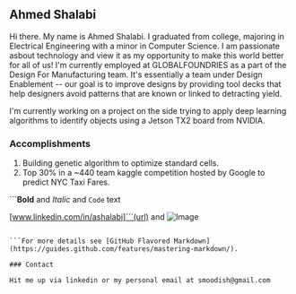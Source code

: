 ## Ahmed Shalabi

Hi there. My name is Ahmed Shalabi. I graduated from college, majoring in Electrical Engineering with a minor in Computer Science. I am passionate asbout technology and view it as my opportunity to make this world better for all of us! I'm currently employed at GLOBALFOUNDRIES as a part of the Design For Manufacturing team. It's essentially a team under Design Enablement -- our goal is to improve designs by providing tool decks that help designers avoid patterns that are known or linked to detracting yield.

I'm currently working on a project on the side trying to apply deep learning algorithms to identify objects using a Jetson TX2 board from NVIDIA. 

### Accomplishments

1. Building genetic algorithm to optimize standard cells.
2. Top 30% in a ~440 team kaggle competition hosted by Google to predict NYC Taxi Fares.

```**Bold** and _Italic_ and `Code` text

[www.linkedin.com/in/ashalabi]```(url) and ![Image](src)
```

```For more details see [GitHub Flavored Markdown](https://guides.github.com/features/mastering-markdown/).

### Contact

Hit me up via linkedin or my personal email at smoodish@gmail.com
